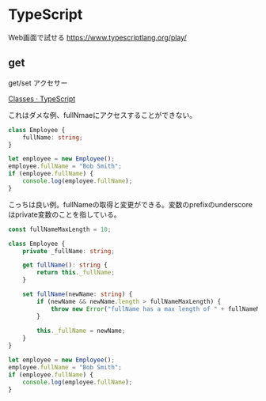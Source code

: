 # TypeScript

Web画面で試せる
https://www.typescriptlang.org/play/

## get

get/set アクセサー

[Classes · TypeScript](https://www.typescriptlang.org/docs/handbook/classes.html#accessors)

これはダメな例、fullNmaeにアクセスすることができない。

```typescript
class Employee {
    fullName: string;
}

let employee = new Employee();
employee.fullName = "Bob Smith";
if (employee.fullName) {
    console.log(employee.fullName);
}
```

こっちは良い例。fullNameの取得と変更ができる。変数のprefixのunderscoreはprivate変数のことを指している。

```typescript
const fullNameMaxLength = 10;

class Employee {
    private _fullName: string;

    get fullName(): string {
        return this._fullName;
    }

    set fullName(newName: string) {
        if (newName && newName.length > fullNameMaxLength) {
            throw new Error("fullName has a max length of " + fullNameMaxLength);
        }
        
        this._fullName = newName;
    }
}

let employee = new Employee();
employee.fullName = "Bob Smith";
if (employee.fullName) {
    console.log(employee.fullName);
}
```
